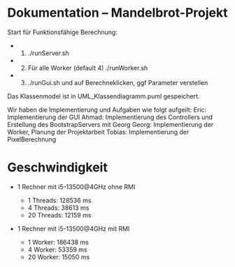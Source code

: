 # Dokumentation – Mandelbrot-Projekt

Start für Funktionsfähige Berechnung:
- 1. ./runServer.sh 
- 2. Für alle Worker (default 4) ./runWorker.sh <Adresse des Servers>
- 3. ./runGui.sh und auf Berechneklicken, ggf Parameter verstellen


Das Klassenmodel ist in UML_Klassendiagramm.puml gespeichert.

Wir haben die Implementierung und Aufgaben wie folgt aufgeilt:
Eric: Implementierung der GUI
Ahmad: Implementierung des Controllers und Erstellung des BootstrapServers mit Georg
Georg: Implementierung der Worker, Planung der Projektarbeit
Tobias: Implementierung der PixelBerechnung


# Geschwindigkeit

- 1 Rechner mit i5-13500@4GHz ohne RMI
  - 1 Threads: 128536 ms
  - 4 Threads: 38613 ms
  - 20 Threads: 12159 ms

- 1 Rechner mit i5-13500@4GHz mit RMI
  - 1 Worker: 186438 ms
  - 4 Worker: 53359 ms
  - 20 Worker: 15050 ms